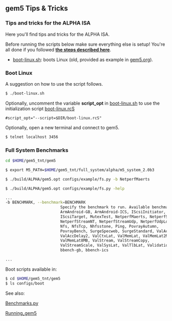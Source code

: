 ## gem5 Tips & Tricks
### **Tips and tricks for the ALPHA ISA**

Here you'll find tips and tricks for the ALPHA ISA.

Before running the scripts below make sure everything else is setup! You're
all done if you followed [**the steps described here**](../../README.md).

* [boot-linux.sh]: boots Linux (old, provided as example in
  [gem5.org](http://www.gem5.org/Download)).

### Boot Linux

A suggestion on how to use the script follows.

```bash
$ ./boot-linux.sh
```

Optionally, uncomment the variable **script_opt** in [boot-linux.sh] to use
the initialization script [boot-linux.rcS](boot-linux.rcS)

```
#script_opt="--script=$DIR/boot-linux.rcS"
```

Optionally, open a new terminal and connect to gem5.

```bash
$ telnet localhost 3456
```

### Full System Benchmarks

```bash
cd $HOME/gem5_tnt/gem5
```

```bash
$ export M5_PATH=$HOME/gem5_tnt/full_system/alpha/m5_system_2.0b3
```

```bash
$ ./build/ALPHA/gem5.opt configs/example/fs.py -b NetperfMaerts 
```

```bash
$ ./build/ALPHA/gem5.opt configs/example/fs.py -help

...
-b BENCHMARK, --benchmark=BENCHMARK
                        Specify the benchmark to run. Available benchmarks:
                        ArmAndroid-GB, ArmAndroid-ICS, IScsiInitiator,
                        IScsiTarget, MutexTest, NetperfMaerts, NetperfStream,
                        NetperfStreamNT, NetperfStreamUdp, NetperfUdpLocal,
                        Nfs, NfsTcp, Nhfsstone, Ping, PovrayAutumn,
                        PovrayBench, SurgeSpecweb, SurgeStandard, ValAccDelay,
                        ValAccDelay2, ValCtxLat, ValMemLat, ValMemLat2MB,
                        ValMemLat8MB, ValStream, ValStreamCopy,
                        ValStreamScale, ValSysLat, ValTlbLat, Validation,
                        bbench-gb, bbench-ics

...

```

Boot scripts available in:

```bash
$ cd $HOME/gem5_tnt/gem5
$ ls configs/boot
```

See also:

[Benchmarks.py]

[Running_gem5]

[boot-linux.sh]: boot-linux.sh
[Running_gem5]: http://www.gem5.org/Running_gem5
[Benchmarks.py]: https://gem5.googlesource.com/public/gem5/+/refs/heads/master/configs/common/Benchmarks.py
